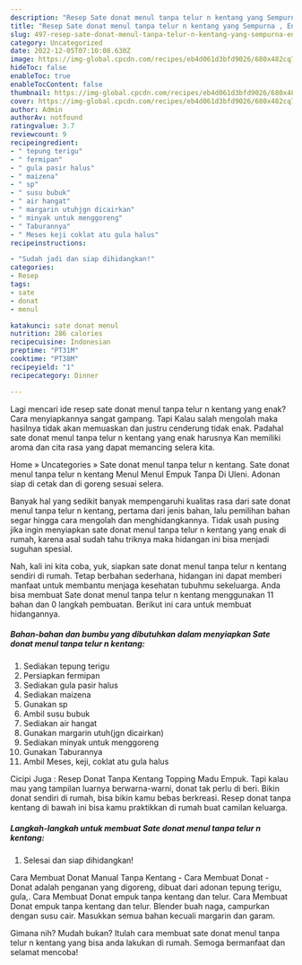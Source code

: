 ```yaml
---
description: "Resep Sate donat menul tanpa telur n kentang yang Sempurna , Enak Banget"
title: "Resep Sate donat menul tanpa telur n kentang yang Sempurna , Enak Banget"
slug: 497-resep-sate-donat-menul-tanpa-telur-n-kentang-yang-sempurna-enak-banget
category: Uncategorized
date: 2022-12-05T07:10:08.630Z
image: https://img-global.cpcdn.com/recipes/eb4d061d3bfd9026/680x482cq70/sate-donat-menul-tanpa-telur-n-kentang-foto-resep-utama.jpg
hideToc: false
enableToc: true
enableTocContent: false
thumbnail: https://img-global.cpcdn.com/recipes/eb4d061d3bfd9026/680x482cq70/sate-donat-menul-tanpa-telur-n-kentang-foto-resep-utama.jpg
cover: https://img-global.cpcdn.com/recipes/eb4d061d3bfd9026/680x482cq70/sate-donat-menul-tanpa-telur-n-kentang-foto-resep-utama.jpg
author: Admin
authorAv: notfound
ratingvalue: 3.7
reviewcount: 9
recipeingredient:
- " tepung terigu"
- " fermipan"
- " gula pasir halus"
- " maizena"
- " sp"
- " susu bubuk"
- " air hangat"
- " margarin utuhjgn dicairkan"
- " minyak untuk menggoreng"
- " Taburannya"
- " Meses keji coklat atu gula halus"
recipeinstructions:

- "Sudah jadi dan siap dihidangkan!"
categories:
- Resep
tags:
- sate
- donat
- menul

katakunci: sate donat menul 
nutrition: 286 calories
recipecuisine: Indonesian
preptime: "PT31M"
cooktime: "PT38M"
recipeyield: "1"
recipecategory: Dinner

---
```



Lagi mencari ide resep sate donat menul tanpa telur n kentang yang enak? Cara menyiapkannya sangat gampang. Tapi Kalau salah mengolah maka hasilnya tidak akan memuaskan dan justru cenderung tidak enak. Padahal sate donat menul tanpa telur n kentang yang enak harusnya Kan memiliki aroma dan cita rasa yang dapat memancing selera kita.


Home » Uncategories » Sate donat menul tanpa telur n kentang. Sate donat menul tanpa telur n kentang Menul Menul Empuk Tanpa Di Uleni. Adonan siap di cetak dan di goreng sesuai selera.

Banyak hal yang sedikit banyak mempengaruhi kualitas rasa dari sate donat menul tanpa telur n kentang, pertama dari jenis bahan, lalu pemilihan bahan segar hingga cara mengolah dan menghidangkannya. Tidak usah pusing jika ingin menyiapkan sate donat menul tanpa telur n kentang yang enak di rumah, karena asal sudah tahu triknya maka hidangan ini bisa menjadi suguhan spesial.


Nah, kali ini kita coba, yuk, siapkan sate donat menul tanpa telur n kentang sendiri di rumah. Tetap berbahan sederhana, hidangan ini dapat memberi manfaat untuk membantu menjaga kesehatan tubuhmu sekeluarga. Anda bisa membuat Sate donat menul tanpa telur n kentang menggunakan 11 bahan dan 0 langkah pembuatan. Berikut ini cara untuk membuat hidangannya.

<!--inarticleads1-->

##### Bahan-bahan dan bumbu yang dibutuhkan dalam menyiapkan Sate donat menul tanpa telur n kentang:

1. Sediakan  tepung terigu
1. Persiapkan  fermipan
1. Sediakan  gula pasir halus
1. Sediakan  maizena
1. Gunakan  sp
1. Ambil  susu bubuk
1. Sediakan  air hangat
1. Gunakan  margarin utuh(jgn dicairkan)
1. Sediakan  minyak untuk menggoreng
1. Gunakan  Taburannya
1. Ambil  Meses, keji, coklat atu gula halus


Cicipi Juga : Resep Donat Tanpa Kentang Topping Madu Empuk. Tapi kalau mau yang tampilan luarnya berwarna-warni, donat tak perlu di beri. Bikin donat sendiri di rumah, bisa bikin kamu bebas berkreasi. Resep donat tanpa kentang di bawah ini bisa kamu praktikkan di rumah buat camilan keluarga. 

<!--inarticleads2-->

##### Langkah-langkah untuk membuat Sate donat menul tanpa telur n kentang:


1. Selesai dan siap dihidangkan!

Cara Membuat Donat Manual Tanpa Kentang - Cara Membuat Donat - Donat adalah penganan yang digoreng, dibuat dari adonan tepung terigu, gula,. Cara Membuat Donat empuk tanpa kentang dan telur. Cara Membuat Donat empuk tanpa kentang dan telur. Blender buah naga, campurkan dengan susu cair. Masukkan semua bahan kecuali margarin dan garam. 

Gimana nih? Mudah bukan? Itulah cara membuat sate donat menul tanpa telur n kentang yang bisa anda lakukan di rumah. Semoga bermanfaat dan selamat mencoba!
